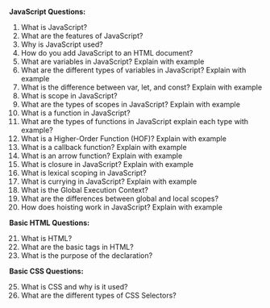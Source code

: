 **JavaScript Questions:**

1. What is JavaScript?
2. What are the features of JavaScript?
3. Why is JavaScript used?
4. How do you add JavaScript to an HTML document?
5. What are variables in JavaScript? Explain with example
6. What are the different types of variables in JavaScript? Explain with example
7. What is the difference between var, let, and const? Explain with example
8. What is scope in JavaScript?
9. What are the types of scopes in JavaScript? Explain with example
10. What is a function in JavaScript?
11. What are the types of functions in JavaScript explain each type with example?
12. What is a Higher-Order Function (HOF)? Explain with example
13. What is a callback function? Explain with example
14. What is an arrow function? Explain with example
15. What is closure in JavaScript? Explain with example
16. What is lexical scoping in JavaScript? 
17. What is currying in JavaScript? Explain with example
18. What is the Global Execution Context?
19. What are the differences between global and local scopes?
20. How does hoisting work in JavaScript? Explain with example

**Basic HTML Questions:**

21. What is HTML?
22. What are the basic tags in HTML?
23. What is the purpose of the <!DOCTYPE html> declaration?

**Basic CSS Questions:**

25. What is CSS and why is it used?
26. What are the different types of CSS Selectors?
